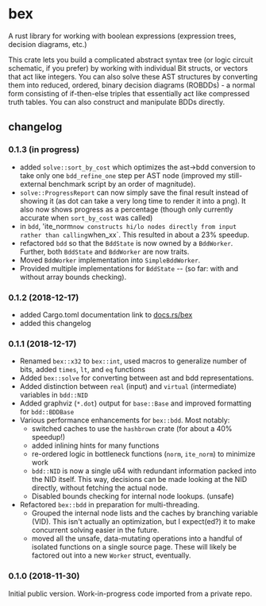 # bex
A rust library for working with boolean expressions (expression trees, decision diagrams, etc.)

This crate lets you build a complicated abstract syntax tree (or logic circuit schematic, if you prefer) by working with individual Bit structs, or vectors that act like integers. You can also solve these AST structures by converting them into reduced, ordered, binary decision diagrams (ROBDDs) - a normal form consisting of if-then-else triples that essentially act like compressed truth tables. You can also construct and manipulate BDDs directly.


## changelog

### 0.1.3 (in progress)

- added `solve::sort_by_cost` which optimizes the ast→bdd conversion to take only one `bdd_refine_one` step per AST node (improved my still-external benchmark script by an order of magnitude).
- `solve::ProgressReport` can now simply save the final result instead of showing it (as dot can take a very long time to render it into a png). It also now shows progress as a percentage (though only currently accurate when `sort_by_cost` was called)
- in `bdd`, 'ite_norm` now constructs hi/lo nodes directly from input rather than calling `when_xx`. This resulted in about a 23% speedup.
- refactored `bdd` so that the `BddState` is now owned by a `BddWorker`. Further, both `BddState` and `BddWorker` are now traits.
- Moved `BddWorker` implementation into `SimpleBddWorker`.
- Provided multiple implementations for `BddState` -- (so far: with and without array bounds checking).

### 0.1.2 (2018-12-17)

- added Cargo.toml documentation link to [docs.rs/bex](https://docs.rs/bex/)
- added this changelog

### 0.1.1 (2018-12-17)

- Renamed `bex::x32` to `bex::int`, used macros to generalize number of bits, added `times`, `lt`, and `eq` functions
- Added `bex::solve` for converting between ast and bdd representations.
- Added distinction between `real` (input) and `virtual` (intermediate) variables in `bdd::NID`
- Added graphviz (`*.dot`) output for `base::Base` and improved formatting for `bdd::BDDBase`
- Various performance enhancements for `bex::bdd`. Most notably:
  - switched caches to use the `hashbrown` crate (for about a 40% speedup!)
  - added inlining hints for many functions
  - re-ordered logic in bottleneck functions (`norm`, `ite_norm`) to minimize work
  - `bdd::NID` is now a single u64 with redundant information packed into the NID itself. This way, decisions can be made looking at the NID directly, without fetching the actual node.
  - Disabled bounds checking for internal node lookups. (unsafe)
- Refactored `bex::bdd` in preparation for multi-threading.
  - Grouped the internal node lists and the caches by branching variable (VID). This isn't actually an optimization, but I expect(ed?) it to make concurrent solving easier in the future.
  - moved all the unsafe, data-mutating operations into a handful of isolated functions on a single source page. These will likely be factored out into a new `Worker` struct, eventually.

### 0.1.0 (2018-11-30)

Initial public version. Work-in-progress code imported from a private repo.

